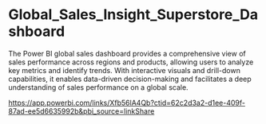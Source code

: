 # Global_Sales_Insight_Superstore_Dashboard
The Power BI global sales dashboard provides a comprehensive view of sales performance across regions and products, allowing users to analyze key metrics and identify trends. With interactive visuals and drill-down capabilities, it enables data-driven decision-making and facilitates a deep understanding of sales performance on a global scale.

https://app.powerbi.com/links/Xfb56lA4Qb?ctid=62c2d3a2-d1ee-409f-87ad-ee5d6635992b&pbi_source=linkShare
